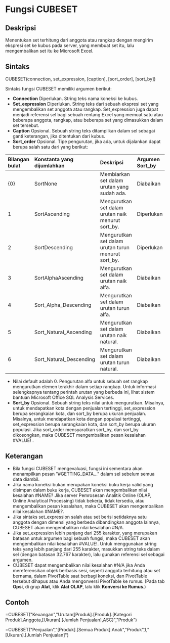 # Fungsi CUBESET

## Deskripsi

Menentukan set terhitung dari anggota atau rangkap dengan mengirim ekspresi set ke kubus pada server, yang membuat set itu, lalu mengembalikan set itu ke Microsoft Excel.

## Sintaks

CUBESET\(connection, set\_expression, \[caption\], \[sort\_order\], \[sort\_by\]\)

Sintaks fungsi CUBESET memiliki argumen berikut:

* **Connection**    Diperlukan. String teks nama koneksi ke kubus.
* **Set\_expression**    Diperlukan. String teks dari sebuah ekspresi set yang mengembalikan set anggota atau rangkap. Set\_expression juga dapat menjadi referensi sel bagi sebuah rentang Excel yang memuat satu atau beberapa anggota, rangkap, atau beberapa set yang dimasukkan dalam set tersebut.
* **Caption**    Opsional. Sebuah string teks ditampilkan dalam sel sebagai ganti keterangan, jika ditentukan dari kubus.
* **Sort\_order**    Opsional. Tipe pengurutan, jika ada, untuk dijalankan dapat berupa salah satu dari yang berikut:

| **Bilangan bulat** | **Konstanta yang dijumlahkan** | **Deskripsi** | **Argumen** **Sort\_by** |
| :--- | :--- | :--- | :--- |
| {0} | SortNone | Membiarkan set dalam urutan yang sudah ada. | Diabaikan |
| 1 | SortAscending | Mengurutkan set dalam urutan naik menurut sort\_by. | Diperlukan |
| 2 | SortDescending | Mengurutkan set dalam urutan turun menurut sort\_by. | Diperlukan |
| 3 | SortAlphaAscending | Mengurutkan set dalam urutan naik alfa. | Diabaikan |
| 4 | Sort\_Alpha\_Descending | Mengurutkan set dalam urutan turun alfa. | Diabaikan |
| 5 | Sort\_Natural\_Ascending | Mengurutkan set dalam urutan naik natural. | Diabaikan |
| 6 | Sort\_Natural\_Descending | Mengurutkan set dalam urutan turun natural. | Diabaikan |

* Nilai default adalah 0. Pengurutan alfa untuk sebuah set rangkap mengurutkan elemen terakhir dalam setiap rangkap. Untuk informasi selengkapnya tentang perintah urutan yang berbeda ini, lihat sistem bantuan Microsoft Office SQL Analysis Services.
* **Sort\_by**    Opsional. Sebuah string teks nilai untuk mengurutkan. Misalnya, untuk mendapatkan kota dengan penjualan tertinggi, set\_expression berupa serangkaian kota, dan sort\_by berupa ukuran penjualan. Misalnya, untuk mendapatkan kota dengan populasi tertinggi, set\_expression berupa serangkaian kota, dan sort\_by berupa ukuran populasi. Jika sort\_order mensyaratkan sort\_by, dan sort\_by dikosongkan, maka CUBESET mengembalikan pesan kesalahan \#VALUE! .

## Keterangan

* Bila fungsi CUBESET mengevaluasi, fungsi ini sementara akan menampilkan pesan "\#GETTING\_DATA…" dalam sel sebelum semua data diambil.
* Jika nama koneksi bukan merupakan koneksi buku kerja valid yang disimpan dalam buku kerja, CUBESET akan mengembalikan nilai kesalahan \#NAME? Jika server Pemrosesan Analitik Online \(OLAP, Online Analytical Processing\) tidak bekerja, tidak tersedia, atau mengembalikan pesan kesalahan, maka CUBESET akan mengembalikan nilai kesalahan \#NAME?.
* Jika sintaks set\_expression salah atau set berisi setidaknya satu anggota dengan dimensi yang berbeda dibandingkan anggota lainnya, CUBESET akan mengembalikan nilai kesalahan \#N/A.
* Jika set\_expression lebih panjang dari 255 karakter, yang merupakan batasan untuk argumen bagi sebuah fungsi, maka CUBESET akan mengembalikan nilai kesalahan \#VALUE!. Untuk menggunakan string teks yang lebih panjang dari 255 karakter, masukkan string teks dalam sel \(dengan batasan 32.767 karakter\), lalu gunakan referensi sel sebagai argumen.
* CUBESET dapat mengembalikan nilai kesalahan \#N/A jika Anda mereferensikan objek berbasis sesi, seperti anggota terhitung atau set bernama, dalam PivotTable saat berbagi koneksi, dan PivotTable tersebut dihapus atau Anda mengonversi PivotTable ke rumus. \(Pada tab **Opsi**, di grup **Alat**, klik **Alat OLAP**, lalu klik **Konversi ke Rumus**.\)

## Contoh

=CUBESET\("Keuangan","Urutan\(\[Produk\].\[Produk\].\[Kategori Produk\].Anggota,\[Ukuran\].\[Jumlah Penjualan\],ASC\)","Produk"\)

=CUBESET\("Penjualan","\[Produk\].\[Semua Produk\].Anak","Produk",1,"\[Ukuran\].\[Jumlah Penjualan\]"\)


